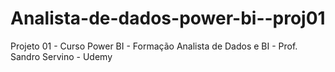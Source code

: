 # Analista-de-dados-power-bi--proj01
Projeto 01 - Curso Power BI - Formação Analista de Dados e BI - Prof. Sandro Servino - Udemy
